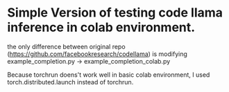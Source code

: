 # Simple Version of testing code llama inference in colab environment.

the only difference between original repo (https://github.com/facebookresearch/codellama) is
modifying example_completion.py -> example_completion_colab.py

Because torchrun doens't work well in basic colab environment,
I used torch.distributed.launch instead of torchrun.

